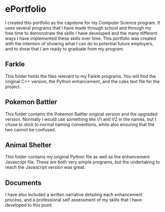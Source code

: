 # ePortfolio
I created this portfolio as the capstone for my Computer Science program. It uses several programs that I have made through school and through my free time to demonstrate the skills I have developed and the many different ways I have implemented these skills over time. This portfolio was created with the intention of showing what I can do to potential future employers, and to show that I am ready to graduate from my program.
## Farkle
This folder holds the files relevant to my Farkle programs. You will find the original C++ version, the Python enhancement, and the rules text file for the project.
## Pokemon Battler
This folder contains the Pokemon Battler original version and the upgraded version. Normally I would use something like V1 and V2 in the names, but I chose to stick to normal naming conventions, while also ensuring that the two cannot be confused.
## Animal Shelter
This folder contains my original Python file as well as the enhancement Javascript file. These are both very simple programs, but the undertaking to reach the Javascript version was great.
## Documents
I have also included a written narrative detailing each enhancement process, and a professional self assessment of my skills that I have developed to this point.
